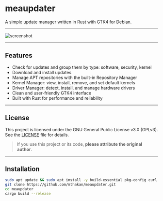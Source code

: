 # meaupdater
A simple update manager written in Rust with GTK4 for Debian.

---

![screenshot](https://github.com/user-attachments/assets/8ba432a0-da05-430b-9f72-738b967ca8e1)

---

## Features

- Check for updates and group them by type: software, security, kernel
- Download and install updates
- Manage APT repositories with the built-in Repository Manager
- Kernel Manager: view, install, remove, and set default kernels
- Driver Manager: detect, install, and manage hardware drivers
- Clean and user-friendly GTK4 interface
- Built with Rust for performance and reliability

---

## License

This project is licensed under the GNU General Public License v3.0 (GPLv3).  
See the [LICENSE](https://www.gnu.org/licenses/gpl-3.0.en.html) file for details.
> If you use this project or its code, **please attribute the original author**.
---

## Installation 
```sh
sudo apt update && sudo apt install -y build-essential pkg-config curl git libgtk-3-dev libglib2.0-dev libpango1.0-dev libgdk-pixbuf2.0-dev libatk1.0-dev libadwaita-1-dev libgraphene-1.0-dev
git clone https://github.com/mthakan/meaupdater.git
cd meaupdater
cargo build --release
